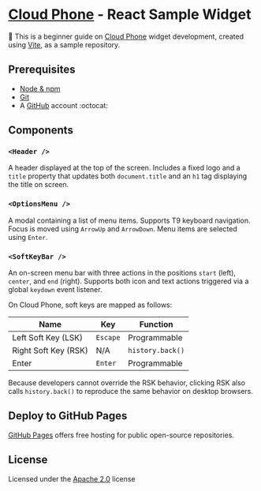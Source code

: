 # [Cloud Phone](https://www.cloudfone.com/) - React Sample Widget

:beginner: This is a beginner guide on [Cloud Phone](https://www.cloudfone.com/) widget development, created using [Vite](https://vite.dev/guide/), as a sample repository.

## Prerequisites

* [Node & npm](https://nodejs.org/en/download/)
* [Git](https://git-scm.com/book/en/v2/Getting-Started-Installing-Git)
* A [GitHub](https://github.com/signup) account :octocat:

## Components

### `<Header />`

A header displayed at the top of the screen. Includes a fixed logo and a `title` property that updates both `document.title` and an `h1` tag displaying the title on screen.

### `<OptionsMenu />`

A modal containing a list of menu items. Supports T9 keyboard navigation. Focus is moved using `ArrowUp` and `ArrowDown`. Menu items are selected using `Enter`.

### `<SoftKeyBar />`

An on-screen menu bar with three actions in the positions `start` (left), `center`, and `end` (right). Supports both icon and text actions triggered via a global `keydown` event listener.

On Cloud Phone, soft keys are mapped as follows:

| Name                  | Key           | Function          |
| --------------------- | ------------- | ----------------- |
| Left Soft Key (LSK)   | `Escape`      | Programmable      |
| Right Soft Key (RSK)  | N/A           | `history.back()`  |
| Enter                 | `Enter`       | Programmable      |

Because developers cannot override the RSK behavior, clicking RSK also calls `history.back()` to reproduce the same behavior on desktop browsers.

## Deploy to GitHub Pages

[GitHub Pages](https://pages.github.com/) offers free hosting for public open-source repositories.

## License

Licensed under the [Apache 2.0](./LICENSE) license
